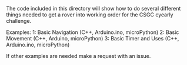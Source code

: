 The code included in this directory will show how to do several different things needed to get a rover into
working order for the CSGC cyearly challenge.

Examples:
    1: Basic Navigation (C++, Arduino.ino, microPython)
    2: Basic Movement (C++, Arduino, microPython)
    3: Basic Timer and Uses (C++, Arduino.ino, microPython)

If other examples are needed make a request with an issue.
